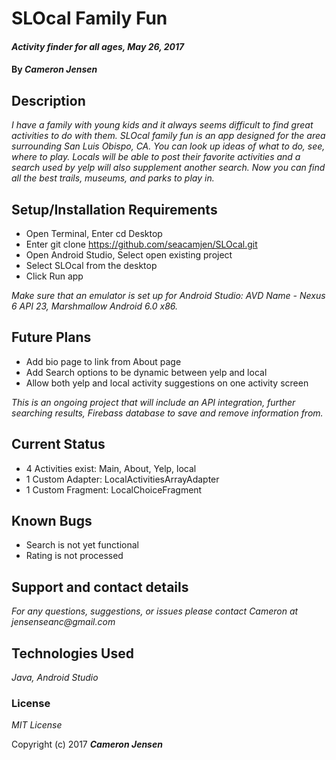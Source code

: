 # SLOcal Family Fun

#### _Activity finder for all ages, May 26, 2017_

#### By _**Cameron Jensen**_

## Description

_I have a family with young kids and it always seems difficult to find great activities to do with them. SLOcal family fun is an app designed for the area surrounding San Luis Obispo, CA. You can look up ideas of what to do, see, where to play. Locals will be able to post their favorite activities and a search used by yelp will also supplement another search. Now you can find all the best trails, museums, and parks to play in._

## Setup/Installation Requirements

* Open Terminal, Enter cd Desktop
* Enter git clone https://github.com/seacamjen/SLOcal.git
* Open Android Studio, Select open existing project
* Select SLOcal from the desktop
* Click Run app

_Make sure that an emulator is set up for Android Studio: AVD Name - Nexus 6 API 23, Marshmallow Android 6.0 x86._

## Future Plans

* Add bio page to link from About page
* Add Search options to be dynamic between yelp and local
* Allow both yelp and local activity suggestions on one activity screen

_This is an ongoing project that will include an API integration, further searching results, Firebass database to save and remove information from._

## Current Status

* 4 Activities exist: Main, About, Yelp, local
* 1 Custom Adapter: LocalActivitiesArrayAdapter
* 1 Custom Fragment: LocalChoiceFragment

## Known Bugs

* Search is not yet functional
* Rating is not processed

## Support and contact details

_For any questions, suggestions, or issues please contact Cameron at jensenseanc@gmail.com_

## Technologies Used

_Java, Android Studio_

### License

*MIT License*

Copyright (c) 2017 **_Cameron Jensen_**
